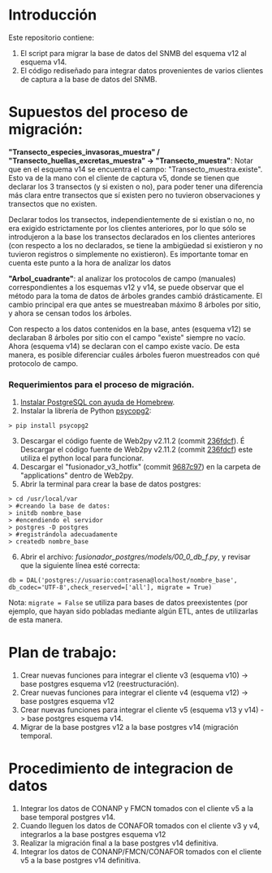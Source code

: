 # Introducción

Este repositorio contiene:
1. El script para migrar la base de datos del SNMB del esquema v12 al esquema v14.
2. El código rediseñado para integrar datos provenientes de varios clientes de captura a la base de datos del SNMB.

# Supuestos del proceso de migración:

__"Transecto_especies_invasoras_muestra" / "Transecto_huellas_excretas_muestra" -> "Transecto_muestra"__: Notar que en el esquema v14 se encuentra el campo: "Transecto_muestra.existe". Esto va de la mano con el cliente de captura v5, donde se tienen que declarar los 3 transectos (y si existen o no), para poder tener una diferencia más clara entre transectos que sí existen pero no tuvieron observaciones y transectos que no existen.

Declarar todos los transectos, independientemente de si existían o no, no era exigido estrictamente por los clientes  anteriores, por lo que sólo se introdujeron a la base los transectos declarados en los clientes anteriores (con respecto a los
no declarados, se tiene la ambigüedad si existieron y no tuvieron registros o simplemente no existieron). Es importante tomar en cuenta este punto a la hora de analizar los datos

__"Arbol_cuadrante"__: al analizar los protocolos de campo (manuales) correspondientes a los esquemas v12 y v14, se puede observar que el método para la toma de datos de árboles grandes cambió drásticamente. El cambio principal era que antes se muestreaban máximo 8 árboles por sitio, y ahora se censan todos los árboles.

Con respecto a los datos contenidos en la base, antes (esquema v12) se declaraban 8 árboles por sitio con el campo "existe" siempre no vacío. Ahora (esquema v14) se declaran con el campo existe vacío. De esta manera, es posible diferenciar cuáles árboles fueron muestreados con qué protocolo de campo.

### Requerimientos para el proceso de migración.

1. [Instalar PostgreSQL con ayuda de Homebrew](https://marcinkubala.wordpress.com/2013/11/11/postgresql-on-os-x-mavericks/).
2. Instalar la librería de Python [psycopg2](http://initd.org/psycopg/):
```
> pip install psycopg2
```

3. Descargar el código fuente de Web2py v2.11.2 (commit [236fdcf](https://github.com/web2py/web2py/commit/236fdcfafc60436c23d0ed5ce6e04eb1e1cde4b1)). É
Descargar el código fuente de Web2py v2.11.2 (commit [236fdcf](https://github.com/web2py/web2py/commit/236fdcfafc60436c23d0ed5ce6e04eb1e1cde4b1)) este utiliza el python local para funcionar.
4. Descargar el "fusionador_v3_hotfix" (commit [9687c97](https://github.com/fpardourrutia/fusionador_snmb/commit/9687c9764d2430f7bd153aa3b1688058742b5bb6)) en la carpeta de "applications" dentro de Web2py.
5. Abrir la terminal para crear la base de datos postgres:
```
> cd /usr/local/var
> #creando la base de datos:
> initdb nombre_base
> #encendiendo el servidor
> postgres -D postgres
> #registrándola adecuadamente
> createdb nombre_base
```
6. Abrir el archivo: *fusionador_postgres/models/00_0_db_f.py*, y revisar que la siguiente línea esté correcta:
```
db = DAL('postgres://usuario:contrasena@localhost/nombre_base', db_codec='UTF-8',check_reserved=['all'], migrate = True)
```
Nota: `migrate = False` se utiliza para bases de datos preexistentes (por ejemplo, que hayan sido pobladas mediante algún ETL,
antes de utilizarlas de esta manera.

# Plan de trabajo:

1. Crear nuevas funciones para integrar el cliente v3 (esquema v10) -> base postgres esquema v12 (reestructuración).
2. Crear nuevas funciones para integrar el cliente v4 (esquema v12) -> base postgres esquema v12
3. Crear nuevas funciones para integrar el cliente v5 (esquema v13 y v14) -> base postgres esquema v14.
4. Migrar de la base postgres v12 a la base postgres v14 (migración temporal.

# Procedimiento de integracion de datos

1. Integrar los datos de CONANP y FMCN tomados con el cliente v5 a la base temporal postgres v14.
2. Cuando lleguen los datos de CONAFOR tomados con el cliente v3 y v4, integrarlos a la base postgres esquema v12
3. Realizar la migración final a la base postgres v14 definitiva.
4. Integrar los datos de CONANP/FMCN/CONAFOR tomados con el cliente v5 a la base postgres v14 definitiva.


